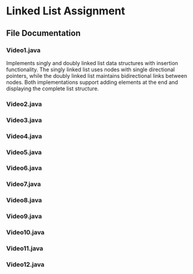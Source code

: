 # Linked List Assignment

## File Documentation

### Video1.java
Implements singly and doubly linked list data structures with insertion functionality. The singly linked list uses nodes with single directional pointers, while the doubly linked list maintains bidirectional links between nodes. Both implementations support adding elements at the end and displaying the complete list structure.

### Video2.java

### Video3.java

### Video4.java

### Video5.java

### Video6.java

### Video7.java

### Video8.java

### Video9.java

### Video10.java

### Video11.java

### Video12.java
